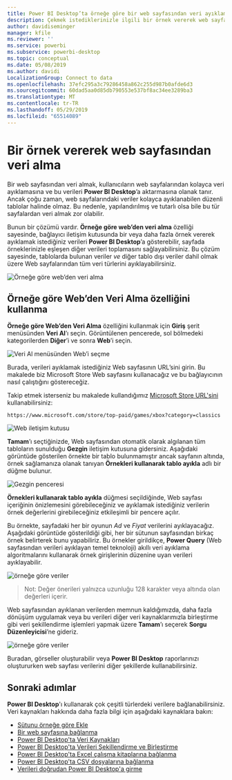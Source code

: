 ```yaml
---
title: Power BI Desktop’ta örneğe göre bir web sayfasından veri ayıklama
description: Çekmek istediklerinizle ilgili bir örnek vererek web sayfasından veri ayıklama
author: davidiseminger
manager: kfile
ms.reviewer: ''
ms.service: powerbi
ms.subservice: powerbi-desktop
ms.topic: conceptual
ms.date: 05/08/2019
ms.author: davidi
LocalizationGroup: Connect to data
ms.openlocfilehash: 37efc295a3c79286458a862c255d987b0afde6d3
ms.sourcegitcommit: 60dad5aa0d85db790553e537bf8ac34ee3289ba3
ms.translationtype: MT
ms.contentlocale: tr-TR
ms.lasthandoff: 05/29/2019
ms.locfileid: "65514089"
---
```

# <a name="get-data-from-a-web-page-by-providing-an-example"></a>Bir örnek vererek web sayfasından veri alma

Bir web sayfasından veri almak, kullanıcıların web sayfalarından kolayca veri ayıklamasına ve bu verileri **Power BI Desktop**’a aktarmasına olanak tanır. Ancak çoğu zaman, web sayfalarındaki veriler kolayca ayıklanabilen düzenli tablolar halinde olmaz. Bu nedenle, yapılandırılmış ve tutarlı olsa bile bu tür sayfalardan veri almak zor olabilir. 

Bunun bir çözümü vardır. **Örneğe göre web’den veri alma** özelliği sayesinde, bağlayıcı iletişim kutusunda bir veya daha fazla örnek vererek ayıklamak istediğiniz verileri **Power BI Desktop**’a gösterebilir, sayfada örneklerinizle eşleşen diğer verileri toplamasını sağlayabilirsiniz. Bu çözüm sayesinde, tablolarda bulunan veriler *ve* diğer tablo dışı veriler dahil olmak üzere Web sayfalarından tüm veri türlerini ayıklayabilirsiniz. 

![Örneğe göre web’den veri alma](media/desktop-connect-to-web-by-example/web-by-example_01.png)



## <a name="using-get-data-from-web-by-example"></a>Örneğe göre Web’den Veri Alma özelliğini kullanma

**Örneğe göre Web’den Veri Alma** özelliğini kullanmak için **Giriş** şerit menüsünden **Veri Al**’ı seçin. Görüntülenen pencerede, sol bölmedeki kategorilerden **Diğer**’i ve sonra **Web**’i seçin.

![Veri Al menüsünden Web’i seçme](media/desktop-connect-to-web-by-example/web-by-example_03.png)

Burada, verileri ayıklamak istediğiniz Web sayfasının URL’sini girin. Bu makalede biz Microsoft Store Web sayfasını kullanacağız ve bu bağlayıcının nasıl çalıştığını göstereceğiz. 

Takip etmek isterseniz bu makalede kullandığımız [Microsoft Store URL'sini](https://www.microsoft.com/store/top-paid/games/xbox?category=classics) kullanabilirsiniz:

    https://www.microsoft.com/store/top-paid/games/xbox?category=classics

![Web iletişim kutusu](media/desktop-connect-to-web-by-example/web-by-example_04.png)

**Tamam**’ı seçtiğinizde, Web sayfasından otomatik olarak algılanan tüm tabloların sunulduğu **Gezgin** iletişim kutusuna gidersiniz. Aşağıdaki görüntüde gösterilen örnekte bir tablo bulunmamıştır ancak sayfanın altında, örnek sağlamanıza olanak tanıyan **Örnekleri kullanarak tablo ayıkla** adlı bir düğme bulunur.


![Gezgin penceresi](media/desktop-connect-to-web-by-example/web-by-example_05.png)

**Örnekleri kullanarak tablo ayıkla** düğmesi seçildiğinde, Web sayfası içeriğinin önizlemesini görebileceğiniz ve ayıklamak istediğiniz verilerin örnek değerlerini girebileceğiniz etkileşimli bir pencere açılır. 

Bu örnekte, sayfadaki her bir oyunun *Ad* ve *Fiyat* verilerini ayıklayacağız. Aşağıdaki görüntüde gösterildiği gibi, her bir sütunun sayfasından birkaç örnek belirterek bunu yapabiliriz. Bu örnekler girildikçe, **Power Query** (Web sayfasından verileri ayıklayan temel teknoloji) akıllı veri ayıklama algoritmalarını kullanarak örnek girişlerinin düzenine uyan verileri ayıklayabilir.

![örneğe göre veriler](media/desktop-connect-to-web-by-example/web-by-example_06.png)

> Not: Değer önerileri yalnızca uzunluğu 128 karakter veya altında olan değerleri içerir.

Web sayfasından ayıklanan verilerden memnun kaldığımızda, daha fazla dönüşüm uygulamak veya bu verileri diğer veri kaynaklarımızla birleştirme gibi veri şekillendirme işlemleri yapmak üzere **Tamam**’ı seçerek **Sorgu Düzenleyicisi**’ne gideriz.

![örneğe göre veriler](media/desktop-connect-to-web-by-example/web-by-example_07.png)

Buradan, görseller oluşturabilir veya **Power BI Desktop** raporlarınızı oluştururken web sayfası verilerini diğer şekillerde kullanabilirsiniz.


## <a name="next-steps"></a>Sonraki adımlar
**Power BI Desktop**'ı kullanarak çok çeşitli türlerdeki verilere bağlanabilirsiniz. Veri kaynakları hakkında daha fazla bilgi için aşağıdaki kaynaklara bakın:

* [Sütunu örneğe göre Ekle](desktop-add-column-from-example.md)
* [Bir web sayfasına bağlanma](desktop-connect-to-web.md)
* [Power BI Desktop'ta Veri Kaynakları](desktop-data-sources.md)
* [Power BI Desktop'ta Verileri Şekillendirme ve Birleştirme](desktop-shape-and-combine-data.md)
* [Power BI Desktop'ta Excel çalışma kitaplarına bağlanma](desktop-connect-excel.md)   
* [Power BI Desktop'ta CSV dosyalarına bağlanma](desktop-connect-csv.md)   
* [Verileri doğrudan Power BI Desktop'a girme](desktop-enter-data-directly-into-desktop.md)   

